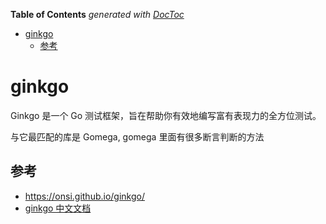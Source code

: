 <!-- START doctoc generated TOC please keep comment here to allow auto update -->
<!-- DON'T EDIT THIS SECTION, INSTEAD RE-RUN doctoc TO UPDATE -->
**Table of Contents**  *generated with [DocToc](https://github.com/thlorenz/doctoc)*

- [ginkgo](#ginkgo)
  - [参考](#%E5%8F%82%E8%80%83)

<!-- END doctoc generated TOC please keep comment here to allow auto update -->


# ginkgo


Ginkgo 是一个 Go 测试框架，旨在帮助你有效地编写富有表现力的全方位测试。

与它最匹配的库是 Gomega, gomega 里面有很多断言判断的方法

## 参考
- https://onsi.github.io/ginkgo/
- [ginkgo 中文文档](https://ke-chain.github.io/ginkgodoc/)